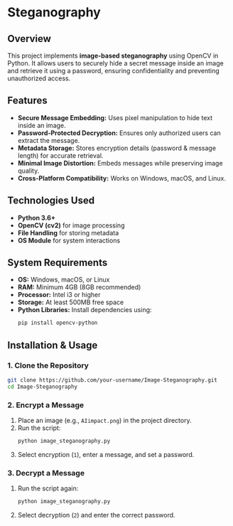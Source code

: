 # Steganography

## Overview
This project implements **image-based steganography** using OpenCV in Python. It allows users to securely hide a secret message inside an image and retrieve it using a password, ensuring confidentiality and preventing unauthorized access.

## Features
- **Secure Message Embedding:** Uses pixel manipulation to hide text inside an image.
- **Password-Protected Decryption:** Ensures only authorized users can extract the message.
- **Metadata Storage:** Stores encryption details (password & message length) for accurate retrieval.
- **Minimal Image Distortion:** Embeds messages while preserving image quality.
- **Cross-Platform Compatibility:** Works on Windows, macOS, and Linux.

## Technologies Used
- **Python 3.6+**
- **OpenCV (cv2)** for image processing
- **File Handling** for storing metadata
- **OS Module** for system interactions

## System Requirements
- **OS:** Windows, macOS, or Linux
- **RAM:** Minimum 4GB (8GB recommended)
- **Processor:** Intel i3 or higher
- **Storage:** At least 500MB free space
- **Python Libraries:** Install dependencies using:
  ```sh
  pip install opencv-python
  ```

## Installation & Usage
### 1. Clone the Repository
```sh
git clone https://github.com/your-username/Image-Steganography.git
cd Image-Steganography
```

### 2. Encrypt a Message
1. Place an image (e.g., `AIimpact.png`) in the project directory.
2. Run the script:
   ```sh
   python image_steganography.py
   ```
3. Select encryption (`1`), enter a message, and set a password.

### 3. Decrypt a Message
1. Run the script again:
   ```sh
   python image_steganography.py
   ```
2. Select decryption (`2`) and enter the correct password.
